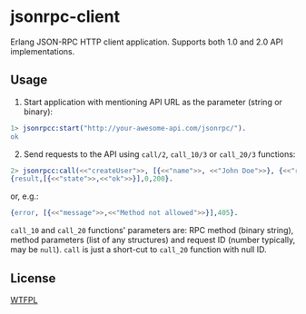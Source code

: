 jsonrpc-client
==============

Erlang JSON-RPC HTTP client application. Supports both 1.0 and 2.0 API implementations.

Usage
-----

1. Start application with mentioning API URL as the parameter (string or binary):

```erlang
1> jsonrpcc:start("http://your-awesome-api.com/jsonrpc/").
ok
```

2. Send requests to the API using ``call/2``, ``call_10/3`` or ``call_20/3`` functions:

```erlang
2> jsonrpcc:call(<<"createUser">>, [{<<"name">>, <<"John Doe">>}, {<<"registered">>, 1378567275}]).
{result,[{<<"state">>,<<"ok">>}],0,200}.
```

or, e.g.:

```erlang
{error, [{<<"message">>,<<"Method not allowed">>}],405}.
```

``call_10`` and ``call_20`` functions' parameters are: RPC method (binary string), method parameters (list of any structures) and request ID (number typically, may be ``null``). ``call`` is just a short-cut to ``call_20`` function with null ID.

License
-------
[WTFPL](http://www.wtfpl.net/)
